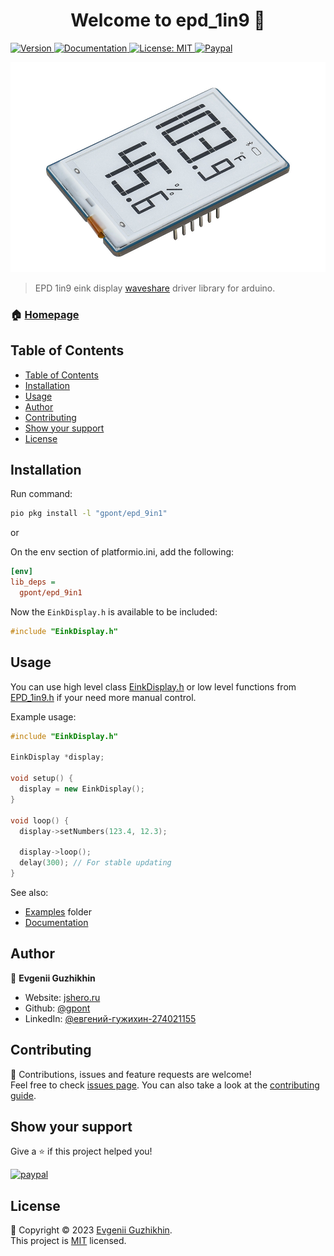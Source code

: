 <h1 align="center">Welcome to epd_1in9 👋</h1>
<p>
  <a href="https://registry.platformio.org/libraries/gpont/epd_1in9" target="_blank">
    <img alt="Version" src="https://img.shields.io/badge/version-0.0.3-blue.svg?cacheSeconds=2592000" />
  </a>
  <a href="./docs/DOC.md" target="_blank">
    <img alt="Documentation" src="https://img.shields.io/badge/documentation-yes-brightgreen.svg" />
  </a>
  <a href="./LICENSE" target="_blank">
    <img alt="License: MIT" src="https://img.shields.io/badge/License-MIT-yellow.svg" />
  </a>
  <a href="https://www.paypal.me/jsheroru/100">
    <img alt="Paypal" src="https://img.shields.io/badge/$-donate-ff69b4.svg?maxAge=2592000&amp;style=flat">
  </a>
</p>

![Module](https://raw.githubusercontent.com/gpont/epd_9in1/master/docs/e-paper-module.jpg)

> EPD 1in9 eink display [waveshare](https://www.waveshare.com/product/displays/e-paper/1.9inch-segment-e-paper-module.htm) driver library for arduino.

### 🏠 [Homepage](https://registry.platformio.org/tools/gpont/epd_1in9)

## Table of Contents
- [Table of Contents](#table-of-contents)
- [Installation](#installation)
- [Usage](#usage)
- [Author](#author)
- [Contributing](#contributing)
- [Show your support](#show-your-support)
- [License](#license)

## Installation

Run command:

```sh
pio pkg install -l "gpont/epd_9in1"
```

or

On the env section of platformio.ini, add the following:

```ini
[env]
lib_deps =
  gpont/epd_9in1
```
Now the `EinkDisplay.h` is available to be included:

```cpp
#include "EinkDisplay.h"
```

## Usage

You can use high level class [EinkDisplay.h](https://github.com/gpont/epd_9in1/tree/master/include/EinkDisplay.h) or low level functions from [EPD_1in9.h](https://github.com/gpont/epd_9in1/tree/master/include/EPD_1in9.h) if your need more manual control.

Example usage:

```cpp
#include "EinkDisplay.h"

EinkDisplay *display;

void setup() {
  display = new EinkDisplay();
}

void loop() {
  display->setNumbers(123.4, 12.3);

  display->loop();
  delay(300); // For stable updating
}

```

See also:
- [Examples](https://github.com/gpont/epd_9in1/tree/master/examples) folder
- [Documentation](https://github.com/gpont/epd_9in1/tree/master/docs/DOC.md)

## Author

👤 **Evgenii Guzhikhin**

* Website: [jshero.ru](https://jshero.ru/)
* Github: [@gpont](https://github.com/gpont)
* LinkedIn: [@евгений-гужихин-274021155](https://linkedin.com/in/евгений-гужихин-274021155)

## Contributing

🤝 Contributions, issues and feature requests are welcome!<br />Feel free to check [issues page](https://github.com/gpont/epd_9in1/issues). You can also take a look at the [contributing guide](CONTRIBUTING.md).

## Show your support

Give a ⭐️ if this project helped you!

[![paypal](https://www.paypalobjects.com/en_US/i/btn/btn_donateCC_LG.gif)](https://www.paypal.me/jsheroru/100)

## License

📝 Copyright © 2023 [Evgenii Guzhikhin](https://github.com/gpont).<br />
This project is [MIT](./LICENSE) licensed.
